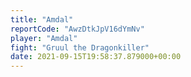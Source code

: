 ```yaml
---
title: "Amdal"
reportCode: "AwzDtkJpV16dYmNv"
player: "Amdal"
fight: "Gruul the Dragonkiller"
date: 2021-09-15T19:58:37.879000+00:00
---
```

